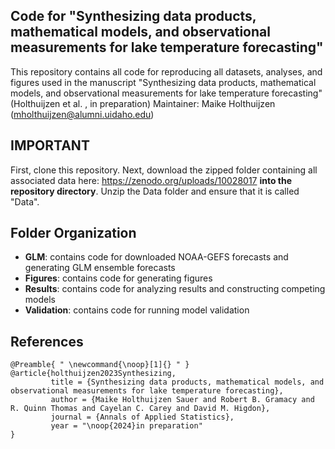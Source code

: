 ## Code for "Synthesizing data products, mathematical models, and observational measurements for lake temperature forecasting"

This repository contains all code for reproducing all datasets, analyses, and figures used in the manuscript "Synthesizing data products, mathematical models, and observational measurements for lake temperature forecasting" (Holthuijzen et al. , in preparation)
Maintainer: Maike Holthuijzen (mholthuijzen@alumni.uidaho.edu)

## IMPORTANT
First, clone this repository. Next, download the zipped folder containing all associated data here: https://zenodo.org/uploads/10028017 **into the repository directory**. Unzip the Data folder and ensure that it is called "Data". 

## Folder Organization
* **GLM**: contains code for downloaded NOAA-GEFS forecasts and generating GLM ensemble forecasts
* **Figures**: contains code for generating figures
* **Results**: contains code for analyzing results and constructing competing models
* **Validation**: contains code for running model validation

## References
```
@Preamble{ " \newcommand{\noop}[1]{} " }
@article{holthuijzen2023Synthesizing,
         title = {Synthesizing data products, mathematical models, and observational measurements for lake temperature forecasting}, 
         author = {Maike Holthuijzen Sauer and Robert B. Gramacy and R. Quinn Thomas and Cayelan C. Carey and David M. Higdon},
         journal = {Annals of Applied Statistics},
         year = "\noop{2024}in preparation"
}
```